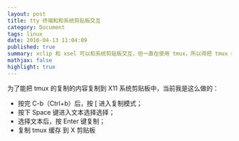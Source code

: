 ```yaml
---
layout: post
title: tty 终端和和系统剪贴板交互
category: Document
tags: linux
date: 2016-04-13 11:04:09
published: true
summary: xclip 和 xsel 可以和系统剪贴板交互，但一直在使用 tmux，所以得把 tmux 的 Ctrl+b+[ 空格，选择后 Enter 这套流程 Copy 到系统剪贴板中。
mathjax: false
highlight: true
---
```


为了能把 tmux 的复制的内容复制到 X11 系统剪贴板中，当前我是这么做的：

- 按完 C-b（Ctrl+b）后，按 [ 进入复制模式；
- 按下 Space 键进入文本选择选择；
- 选择文本后，按 Enter 键复制；
- 复制 tmux 缓存 到 X 剪贴板

